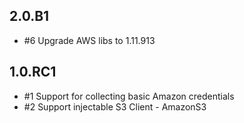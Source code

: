 ## 2.0.B1

* #6 Upgrade AWS libs to 1.11.913

## 1.0.RC1

* #1 Support for collecting basic Amazon credentials
* #2 Support injectable S3 Client - AmazonS3
